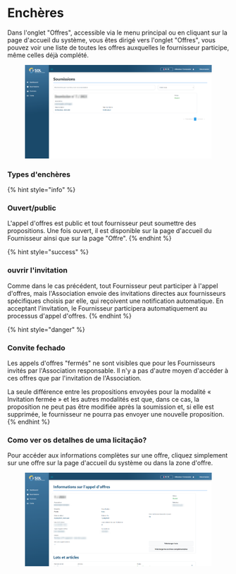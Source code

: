 # Enchères

Dans l'onglet "Offres", accessible via le menu principal ou en cliquant sur la page d'accueil du système, vous êtes dirigé vers l'onglet "Offres", vous pouvez voir une liste de toutes les offres auxquelles le fournisseur participe, même celles déjà complété.

<figure><img src="../../../.gitbook/assets/forn-licit.png" alt=""><figcaption></figcaption></figure>

### Types d'enchères

{% hint style="info" %}
### Ouvert/public

L'appel d'offres est public et tout fournisseur peut soumettre des propositions. Une fois ouvert, il est disponible sur la page d'accueil du Fournisseur ainsi que sur la page "Offre".
{% endhint %}

{% hint style="success" %}
### ouvrir l'invitation

Comme dans le cas précédent, tout Fournisseur peut participer à l'appel d'offres, mais l'Association envoie des invitations directes aux fournisseurs spécifiques choisis par elle, qui reçoivent une notification automatique. En acceptant l'invitation, le Fournisseur participera automatiquement au processus d'appel d'offres.
{% endhint %}

{% hint style="danger" %}
### Convite fechado

Les appels d'offres "fermés" ne sont visibles que pour les Fournisseurs invités par l'Association responsable. Il n'y a pas d'autre moyen d'accéder à ces offres que par l'invitation de l'Association.

La seule différence entre les propositions envoyées pour la modalité « Invitation fermée » et les autres modalités est que, dans ce cas, la proposition ne peut pas être modifiée après la soumission et, si elle est supprimée, le fournisseur ne pourra pas envoyer une nouvelle proposition.
{% endhint %}

### Como ver os detalhes de uma licitação?

Pour accéder aux informations complètes sur une offre, cliquez simplement sur une offre sur la page d'accueil du système ou dans la zone d'offre.

<figure><img src="../../../.gitbook/assets/forn-licit-det.png" alt=""><figcaption></figcaption></figure>
